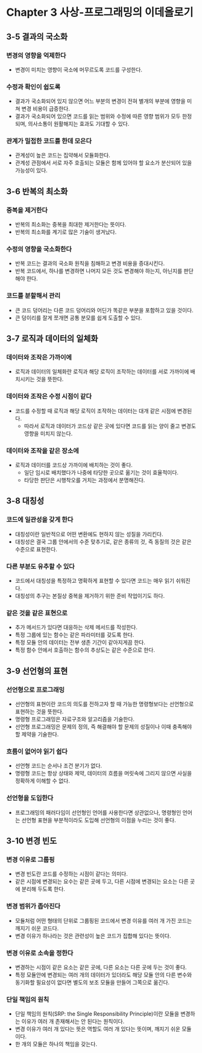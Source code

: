 # Chapter 3 사상-프로그래밍의 이데올로기

## 3-5 결과의 국소화

### 변경의 영향을 억제한다

- 변경이 미치는 영향이 국소에 머무르도록 코드를 구성한다.

### 수정과 확인이 쉽도록

- 결과가 국소화되어 있지 않으면 어느 부분의 변경이 전혀 별개의 부분에 영향을 미쳐 변경 비용이 급증한다.
- 결과가 국소화되어 있으면 코드를 읽는 범위와 수정에 따른 영향 범위가 모두 한정되며, 의사소통이 원활해지는 효과도 기대할 수 있다.

### 관계가 밀접한 코드를 한데 모은다

- 관계성이 높은 코드는 집약해서 모듈화한다.
- 관계성 관점에서 서로 자주 호출되는 모듈은 함께 있어야 할 요소가 분산되어 있을 가능성이 있다.

## 3-6 반복의 최소화

### 중복을 제거한다

- 반복의 최소화는 중복을 최대한 제거한다는 뜻이다.
- 반복의 최소화를 계기로 많은 기술이 생겨났다.

### 수정의 영향을 국소화한다

- 반복 코드는 결과의 국소화 원칙을 침해하고 변경 비용을 증대시킨다.
- 반복 코드에서, 하나를 변경하면 나머지 모든 것도 변경해야 하는지, 아닌지를 판단해야 한다.

### 코드를 분할해서 관리

- 큰 코드 덩어리는 다른 코드 덩어리와 어딘가 똑같은 부분을 포함하고 있을 것이다.
- 큰 덩이리를 잘게 쪼개면 공통 분모를 쉽게 도출할 수 있다.

## 3-7 로직과 데이터의 일체화

### 데이터와 조작은 가까이에

- 로직과 데이터의 일체화란 로직과 해당 로직이 조작하는 데이터를 서로 가까이에 배치시키는 것을 뜻한다.

### 데이터와 조작은 수정 시점이 같다

- 코드를 수정할 때 로직과 해당 로직이 조작하는 데이터는 대개 같은 시점에 변경된다.
  - 따라서 로직과 데이터가 코드상 같은 곳에 있다면 코드를 읽는 양이 줄고 변경도 영향을 미치지 않는다.

### 데이터와 조작을 같은 장소에

- 로직과 데이터를 코드상 가까이에 배치하는 것이 좋다.
  - 일단 임시로 배치했다가 나중에 타당한 곳으로 옮기는 것이 효율적이다.
  - 타당한 판단은 시행착오를 거치는 과정에서 분명해진다.

## 3-8 대칭성

### 코드에 일관성을 갖게 한다

- 대칭성이란 일반적으로 어떤 변환에도 현하지 않는 성질을 가리킨다.
- 대칭성은 결국 그룹 안에서의 수준 맞추기로, 같은 종류의 것, 즉 동질의 것은 같은 수준으로 표현한다.

### 다른 부분도 유추할 수 있다

- 코드에서 대칭성을 특정하고 명확하게 표현할 수 있다면 코드는 매우 읽기 쉬워진다.
- 대칭성의 추구는 본질상 중복을 제거하기 위한 준비 작업이기도 하다.

### 같은 것을 같은 표현으로

- 추가 메서드가 있다면 대응하는 삭제 메서드를 작성한다.
- 특정 그룹에 있는 함수는 같은 파라미터를 갖도록 한다.
- 특정 모듈 안의 데이터는 전부 생존 기간이 같아지게끔 한다.
- 특정 함수 안에서 호출하는 함수의 추상도는 같은 수준으로 한다.

## 3-9 선언형의 표현

### 선언형으로 프로그래밍

- 선언형의 표현이란 코드의 의도를 전하고자 할 때 가능한 명령형보다는 선언형으로 표현하는 것을 뜻한다.
- 명령형 프로그래밍은 자료구조와 알고리즘을 기술한다.
- 선언형 프로그래밍은 문제의 정의, 즉 해결해야 할 문제의 성질이나 이때 충족해야 할 제약을 기술한다.

### 흐름이 없어야 읽기 쉽다

- 선언형 코드는 순서나 조건 분기가 없다.
- 명령형 코드는 항상 상태와 제약, 데이터의 흐름을 머릿속에 그리지 않으면 사실을 정확하게 이해할 수 없다.

### 선언형을 도입한다

- 프로그래밍의 패러다임이 선언형인 언어를 사용한다면 상관없으나, 명령형인 언어는 선언형 표현을 부분적이라도 도입해 선언형의 이점을 누리는 것이 좋다.

## 3-10 변경 빈도

### 변경 이유로 그룹핑

- 변경 빈도란 코드를 수정하는 시점이 같다는 의미다.
- 같은 시점에 변경되는 요수는 같은 곳에 두고, 다른 시점에 변경되는 요소는 다른 곳에 분리해 두도록 한다.

### 변경 범위가 좁아진다

- 모듈처럼 어떤 형태의 단위로 그룹핑된 코드에서 변경 이유를 여러 개 가진 코드는 깨지기 쉬운 코드다.
- 변경 이유가 하나라는 것은 관련성이 높은 코드가 집합해 있다는 뜻이다.

### 변경 이유로 소속을 정한다

- 변경하는 시점이 같은 요소는 같은 곳에, 다른 요소는 다른 곳에 두는 것이 좋다.
- 특정 모듈안에 변경되는 여러 개의 데이터가 있더라도 해당 모듈 안의 다른 변수와 동기화할 필요성이 없다면 별도의 보조 모듈을 만들어 그쪽으로 옮긴다.

### 단일 책임의 원칙

- 단일 책임의 원칙(SRP: the Single Responsibility Principle)이란 모듈을 변경하는 이유가 여러 개 존재해서는 안 된다는 원칙이다.
- 변경 이유가 여러 개 있다는 뜻은 역할도 여러 개 있다는 뜻이며, 깨지기 쉬운 모듈이다.
- 한 개의 모듈은 하나의 책임을 갖는다.
